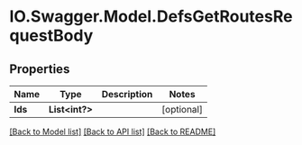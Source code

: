 # IO.Swagger.Model.DefsGetRoutesRequestBody
## Properties

Name | Type | Description | Notes
------------ | ------------- | ------------- | -------------
**Ids** | **List&lt;int?&gt;** |  | [optional] 

[[Back to Model list]](../README.md#documentation-for-models) [[Back to API list]](../README.md#documentation-for-api-endpoints) [[Back to README]](../README.md)

